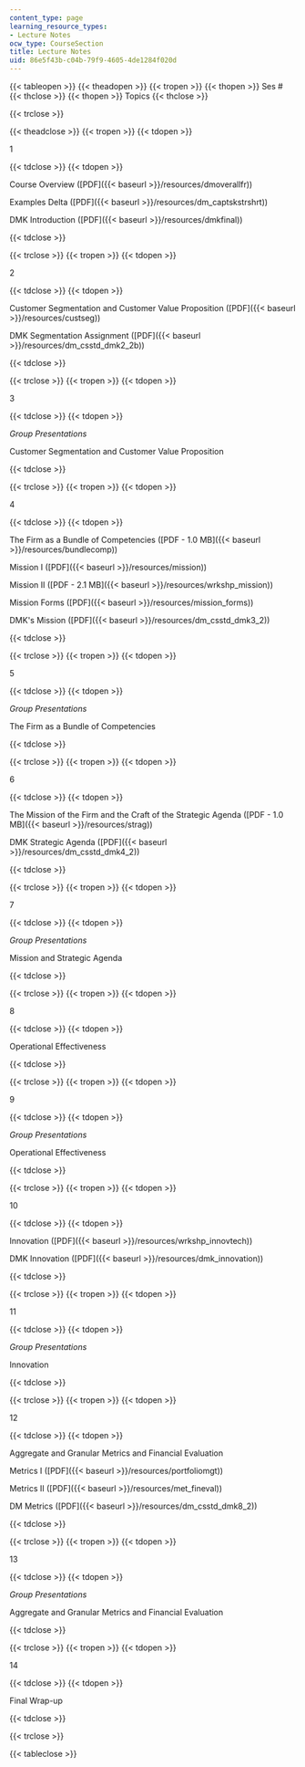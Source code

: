 ```yaml
---
content_type: page
learning_resource_types:
- Lecture Notes
ocw_type: CourseSection
title: Lecture Notes
uid: 86e5f43b-c04b-79f9-4605-4de1284f020d
---
```


{{< tableopen >}}
{{< theadopen >}}
{{< tropen >}}
{{< thopen >}}
Ses #
{{< thclose >}}
{{< thopen >}}
Topics
{{< thclose >}}

{{< trclose >}}

{{< theadclose >}}
{{< tropen >}}
{{< tdopen >}}


1


{{< tdclose >}}
{{< tdopen >}}


Course Overview ([PDF]({{< baseurl >}}/resources/dmoverallfr))

Examples Delta ([PDF]({{< baseurl >}}/resources/dm_captskstrshrt))

DMK Introduction ([PDF]({{< baseurl >}}/resources/dmkfinal))


{{< tdclose >}}

{{< trclose >}}
{{< tropen >}}
{{< tdopen >}}


2


{{< tdclose >}}
{{< tdopen >}}


Customer Segmentation and Customer Value Proposition ([PDF]({{< baseurl >}}/resources/custseg))

DMK Segmentation Assignment ([PDF]({{< baseurl >}}/resources/dm_csstd_dmk2_2b))


{{< tdclose >}}

{{< trclose >}}
{{< tropen >}}
{{< tdopen >}}


3


{{< tdclose >}}
{{< tdopen >}}


_Group Presentations_

Customer Segmentation and Customer Value Proposition


{{< tdclose >}}

{{< trclose >}}
{{< tropen >}}
{{< tdopen >}}


4


{{< tdclose >}}
{{< tdopen >}}


The Firm as a Bundle of Competencies ([PDF - 1.0 MB]({{< baseurl >}}/resources/bundlecomp))

Mission I ([PDF]({{< baseurl >}}/resources/mission))

Mission II ([PDF - 2.1 MB]({{< baseurl >}}/resources/wrkshp_mission))

Mission Forms ([PDF]({{< baseurl >}}/resources/mission_forms))

DMK's Mission ([PDF]({{< baseurl >}}/resources/dm_csstd_dmk3_2))


{{< tdclose >}}

{{< trclose >}}
{{< tropen >}}
{{< tdopen >}}


5


{{< tdclose >}}
{{< tdopen >}}


_Group Presentations_

The Firm as a Bundle of Competencies


{{< tdclose >}}

{{< trclose >}}
{{< tropen >}}
{{< tdopen >}}


6


{{< tdclose >}}
{{< tdopen >}}


The Mission of the Firm and the Craft of the Strategic Agenda ([PDF - 1.0 MB]({{< baseurl >}}/resources/strag))

DMK Strategic Agenda ([PDF]({{< baseurl >}}/resources/dm_csstd_dmk4_2))


{{< tdclose >}}

{{< trclose >}}
{{< tropen >}}
{{< tdopen >}}


7


{{< tdclose >}}
{{< tdopen >}}


_Group Presentations_

Mission and Strategic Agenda


{{< tdclose >}}

{{< trclose >}}
{{< tropen >}}
{{< tdopen >}}


8


{{< tdclose >}}
{{< tdopen >}}


Operational Effectiveness


{{< tdclose >}}

{{< trclose >}}
{{< tropen >}}
{{< tdopen >}}


9


{{< tdclose >}}
{{< tdopen >}}


_Group Presentations_

Operational Effectiveness


{{< tdclose >}}

{{< trclose >}}
{{< tropen >}}
{{< tdopen >}}


10


{{< tdclose >}}
{{< tdopen >}}


Innovation ([PDF]({{< baseurl >}}/resources/wrkshp_innovtech))

DMK Innovation ([PDF]({{< baseurl >}}/resources/dmk_innovation))


{{< tdclose >}}

{{< trclose >}}
{{< tropen >}}
{{< tdopen >}}


11


{{< tdclose >}}
{{< tdopen >}}


_Group Presentations_

Innovation


{{< tdclose >}}

{{< trclose >}}
{{< tropen >}}
{{< tdopen >}}


12


{{< tdclose >}}
{{< tdopen >}}


Aggregate and Granular Metrics and Financial Evaluation

Metrics I ([PDF]({{< baseurl >}}/resources/portfoliomgt))

Metrics II ([PDF]({{< baseurl >}}/resources/met_fineval))

DM Metrics ([PDF]({{< baseurl >}}/resources/dm_csstd_dmk8_2))


{{< tdclose >}}

{{< trclose >}}
{{< tropen >}}
{{< tdopen >}}


13


{{< tdclose >}}
{{< tdopen >}}


_Group Presentations_

Aggregate and Granular Metrics and Financial Evaluation


{{< tdclose >}}

{{< trclose >}}
{{< tropen >}}
{{< tdopen >}}


14


{{< tdclose >}}
{{< tdopen >}}


Final Wrap-up


{{< tdclose >}}

{{< trclose >}}

{{< tableclose >}}